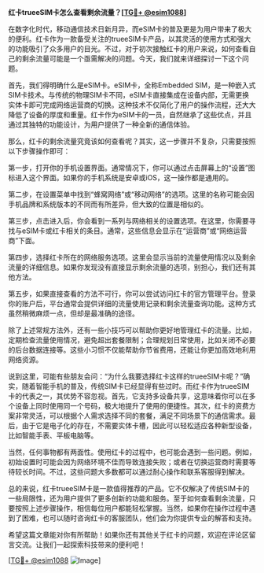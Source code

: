 **红卡trueeSIM卡怎么查看剩余流量？[[TG💪+ @esim1088](https://t.me/s/esim1088)]**

在数字化时代，移动通信技术日新月异，而eSIM卡的普及更是为用户带来了极大的便利。红卡作为一款备受关注的trueeSIM卡产品，以其灵活的使用方式和强大的功能吸引了众多用户的目光。不过，对于初次接触红卡的用户来说，如何查看自己的剩余流量可能是一个亟需解决的问题。今天，我们就来详细探讨一下这个问题。

首先，我们得明确什么是eSIM卡。eSIM卡，全称Embedded SIM，是一种嵌入式SIM卡技术。与传统的物理SIM卡不同，eSIM卡直接集成在设备内部，无需更换实体卡即可完成网络运营商的切换。这种技术不仅简化了用户的操作流程，还大大降低了设备的厚度和重量。红卡作为eSIM卡的一员，自然继承了这些优点，并且通过其独特的功能设计，为用户提供了一种全新的通信体验。

那么，红卡的剩余流量究竟该如何查看呢？其实，这一步骤并不复杂，只需要按照以下步骤操作即可：

第一步，打开你的手机设置界面。通常情况下，你可以通过点击屏幕上的“设置”图标进入这个界面。如果你的手机系统是安卓或iOS，这一操作都是通用的。

第二步，在设置菜单中找到“蜂窝网络”或“移动网络”的选项。这里的名称可能会因手机品牌和系统版本的不同而有所差异，但大致的位置是相似的。

第三步，点击进入后，你会看到一系列与网络相关的设置选项。在这里，你需要寻找与eSIM卡或红卡相关的条目。通常，这些信息会显示在“运营商”或“网络运营商”下面。

第四步，选择红卡所在的网络服务选项。这里会显示当前的流量使用情况以及剩余流量的详细信息。如果你发现没有直接显示剩余流量的选项，别担心，我们还有其他方法。

第五步，如果直接查看的方法不可行，你可以尝试访问红卡的官方管理平台。登录你的账户后，平台通常会提供详细的流量使用记录和剩余流量查询功能。这种方式虽然稍微麻烦一点，但却是最准确的途径。

除了上述常规方法外，还有一些小技巧可以帮助你更好地管理红卡的流量。比如，定期检查流量使用情况，避免超出套餐限制；合理规划日常使用，比如关闭不必要的后台数据连接等。这些小习惯不仅能帮助你节省费用，还能让你更加高效地利用网络资源。

说到这里，可能有些朋友会问：“为什么我要选择红卡这样的trueeSIM卡呢？”确实，随着智能手机的普及，传统SIM卡已经显得有些过时。而红卡作为trueeSIM卡的代表之一，其优势不容忽视。首先，它支持多设备共享，这意味着你可以在多个设备上同时使用同一个号码，极大地提升了使用的便捷性。其次，红卡的资费方案非常灵活，可以根据个人需求选择不同的套餐，满足不同场景下的通信需求。最后，由于它是电子化的存在，不需要实体卡槽，因此可以轻松适应各种新型设备，比如智能手表、平板电脑等。

当然，任何事物都有两面性。使用红卡的过程中，也可能会遇到一些问题。例如，初始设置时可能会因为网络环境不佳而导致连接失败；或者在切换运营商时需要等待较长时间。不过，这些问题大多数都可以通过耐心操作和联系客服得到解决。

总的来说，红卡trueeSIM卡是一款值得推荐的产品。它不仅解决了传统SIM卡的一些局限性，还为用户提供了更多创新的功能和服务。至于如何查看剩余流量，只要按照上述步骤操作，相信每位用户都能轻松掌握。当然，如果你在操作过程中遇到了困难，也可以随时咨询红卡的客服团队，他们会为你提供专业的解答和支持。

希望这篇文章能对你有所帮助！如果你还有其他关于红卡的问题，欢迎在评论区留言交流。让我们一起探索科技带来的便利吧！

[[TG💪+ @esim1088](https://t.me/s/esim1088) ![Image](https://i.postimg.cc/4NQfJmqS/Snipaste-2025-05-13-00-14-12.png)]